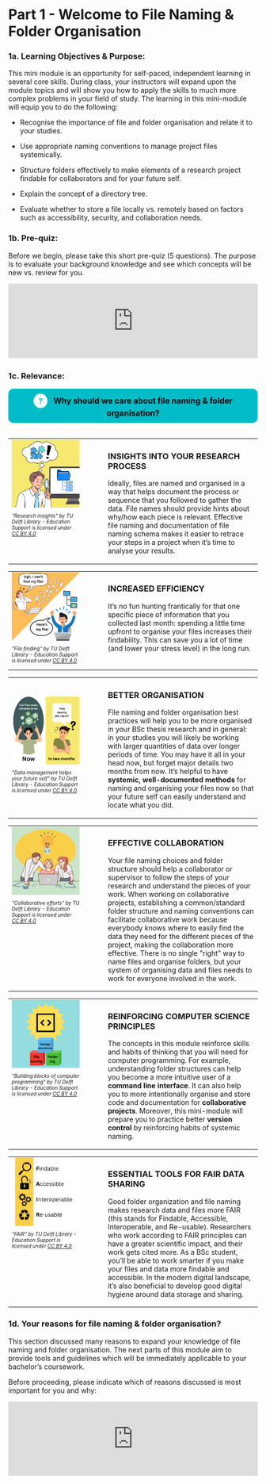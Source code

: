 # Part 1 - Welcome to File Naming & Folder Organisation

### 1a. Learning Objectives & Purpose:

This mini module is an opportunity for self-paced, independent learning in several core skills. During class, your instructors will expand upon the module topics and will show you how to apply the skills to much more complex problems in your field of study. The learning in this mini-module will equip you to do the following: 

- Recognise the importance of file and folder organisation and relate it to your studies.

- Use appropriate naming conventions to manage project files systemically.

- Structure folders effectively to make elements of a research project findable for collaborators and for your future self.

- Explain the concept of a directory tree. 

- Evaluate whether to store a file locally vs. remotely based on factors such as accessibility, security, and collaboration needs.

### 1b. Pre-quiz:

Before we begin, please take this short pre-quiz (5 questions). The purpose is to evaluate your background knowledge and see which concepts will be new vs. review for you.

<style>
.responsive-iframe {
    position: relative;
    width: 100%;
    overflow: hidden;
    /* padding-top: 58.5%;  */
}
.responsive-iframe iframe {
    /* position: absolute;
    top: 0;
    left: 0;
    width: 100%;
    height: 100%; */
    position: relative;
    width: 100%;
    height: auto;
    border: 0;
}
.caption {
    text-align: center; /* Center the caption text */
    font-size: 14px; /* Adjust font size as needed */
    margin-top: 8px; /* Space above the caption */
    color: #555; /* Optional: adjust caption color */
}
</style>

<div class="responsive-iframe">
    <iframe src="https://tudelft.h5p.com/content/1292336851439686927/embed" aria-label="Pre quiz" allowfullscreen="allowfullscreen" allow="autoplay *; geolocation *; microphone *; camera *; midi *; encrypted-media *"></iframe>
</div>
<script src="https://tudelft.h5p.com/js/h5p-resizer.js" charset="UTF-8"></script>


### 1c. Relevance:

<center>
  <div style="padding: 10px; background-color: #00BBC8; border-radius: 10px; display: inline-block; font-weight: bold; font-size: 16px; color: #000; position: relative;">
    <span style="background-color: white; color: #00BBC8; border-radius: 50%; padding: 5px 10px; font-size: 15px; font-weight: bold; margin-right: 8px; display: inline-block;">?</span>
    Why should we care about file naming & folder organisation?
  </div>
</center>

<br>


<style>
  td.image-cell {
    width: 30%; /* Sets the image cell to 30% of the table width */
    vertical-align: top; /* Aligns the image to the top */
  }

  td.text-cell {
    width: 70%; /* Sets the text cell to 70% of the table width */
    vertical-align: top; /* Aligns the text to the top */
    padding-left: 50px; /* Optional: Adds some spacing between image and text */
  }

  img {
    width: 100%; /* Ensures the image fills the 30% width of its cell */
    height: auto; /* Maintains the aspect ratio of the image */
    display: block;
  }
</style>

<table>
  <tr>
    <td class="image-cell">
      <img src="../figures/1Ca_research_insights.png" alt="Research insights" />
      <p style="font-size: x-small;"><em>"Research insights" by TU Delft Library - Education Support is licensed under <a href="https://creativecommons.org/licenses/by/4.0/">CC BY 4.0</a></em></p>
    </td>
    <td class="text-cell">
      <h3>INSIGHTS INTO YOUR RESEARCH PROCESS</h3>
      <p>Ideally, files are named and organised in a way that helps document the process or sequence that you followed to gather the data. File names should provide hints about why/how each piece is relevant. Effective file naming and documentation of file naming schema makes it easier to retrace your steps in a project when it’s time to analyse your results.</p>
    </td>
  </tr>
</table>


<table>
  <tr>
    <td class="image-cell">
      <img src="../figures/1Cb_file_finding.png" alt="File Finding" style="width: 500px;"/>
      <p style="font-size: x-small;"><em>"File finding" by TU Delft Library - Education Support is licensed under <a href="https://creativecommons.org/licenses/by/4.0/">CC BY 4.0</a></em></p>
    </td>
    <td class="text-cell">
      <h3>INCREASED EFFICIENCY</h3>
      <p>It’s no fun hunting frantically for that one specific piece of information that you collected last month: spending a little time upfront to organise your files increases their findability. This can save you a lot of time (and lower your stress level) in the long run.</p>
    </td>
  </tr>
</table>

<table>
  <tr>
    <td>
      <img src="../figures/1Cd_datamanagement_helps_your_future_self.png" alt="Data Management" width="200"/>
      <p style="font-size: x-small;"><em>"Data management helps your future self" by TU Delft Library - Education Support is licensed under <a href="https://creativecommons.org/licenses/by/4.0/">CC BY 4.0</a></em></p>
    </td>
    <td class="text-cell">
      <h3>BETTER ORGANISATION</h3>
      <p>File naming and folder organisation best practices will help you to be more organised in your BSc thesis research and in general: in your studies you will likely be working with larger quantities of data over longer periods of time. You may have it all in your head now, but forget major details two months from now. It’s helpful to have <b>systemic, well-documented methods</b> for naming and organising your files now so that your future self can easily understand and locate what you did.</p>
    </td>
  </tr>
</table>

<table>
  <tr>
    <td class="image-cell">
      <img src="../figures/1Cd_collaborative_efforts.png" alt="Collaborative Efforts" width="200"/>
      <p style="font-size: x-small;"><em>"Collaborative efforts" by TU Delft Library - Education Support is licensed under <a href="https://creativecommons.org/licenses/by/4.0/">CC BY 4.0</a></em></p>
    </td>
    <td class="text-cell">
      <h3>EFFECTIVE COLLABORATION</h3>
      <p>Your file naming choices and folder structure should help a collaborator or supervisor to follow the steps of your research and understand the pieces of your work. When working on collaborative projects, establishing a common/standard folder structure and naming conventions can facilitate collaborative work because everybody knows where to easily find the data they need for the different pieces of the project, making the collaboration more effective. There is no single "right" way to name files and organise folders, but your system of organising data and files needs to work for everyone involved in the work.</p>
    </td>
  </tr>
</table>

<table>
  <tr>
    <td class="image-cell">
      <img src="../figures/1Ce_building_blocks_programming.png" alt="Building Blocks" width="200"/>
      <p style="font-size: x-small;"><em>"Building blocks of computer programming" by TU Delft Library - Education Support is licensed under <a href="https://creativecommons.org/licenses/by/4.0/">CC BY 4.0</a></em></p>
    </td>
    <td class="text-cell">
      <h3>REINFORCING COMPUTER SCIENCE PRINCIPLES</h3>
      <p>The concepts in this module reinforce skills and habits of thinking that you will need for computer programming. For example, understanding folder structures can help you become a more intuitive user of a <b>command line interface</b>. It can also help you to more intentionally organise and store code and documentation for <b>collaborative projects</b>. Moreover, this mini-module will prepare you to practice better <b>version control</b> by reinforcing habits of systemic naming.</p>
    </td>
  </tr>
</table>

<table>
  <tr>
    <td class="image-cell">
      <img src="../figures/1Cf_FAIR.png" alt="FAIR" width="200"/>
      <p style="font-size: x-small;"><em>"FAIR" by TU Delft Library - Education Support is licensed under <a href="https://creativecommons.org/licenses/by/4.0/">CC BY 4.0</a></em></p>
    </td>
    <td class="text-cell">
      <h3>ESSENTIAL TOOLS FOR FAIR DATA SHARING</h3>
      <p>Good folder organization and file naming makes research data and files more FAIR (this stands for Findable, Accessible, Interoperable, and Re-usable). Researchers who work according to FAIR principles can have a greater scientific impact, and their work gets cited more. As a BSc student, you’ll be able to work smarter if you make your files and data more findable and accessible. In the modern digital landscape, it’s also beneficial to develop good digital hygiene around data storage and sharing.</p>
    </td>
  </tr>
</table>

### 1d. Your reasons for file naming & folder organisation? 

This section discussed many reasons to expand your knowledge of file naming and folder organisation. The next parts of this module aim to provide tools and guidelines which will be immediately applicable to your bachelor’s coursework. 

Before proceeding, please indicate which of reasons discussed is most important for you and why:

<div class="responsive-iframe">
  <iframe src="https://tudelft.h5p.com/content/1292336776353802547/embed" aria-label="Quiz 1d" allowfullscreen="allowfullscreen" allow="autoplay *; geolocation *; microphone *; camera *; midi *; encrypted-media *"></iframe>
</div>
<script src="https://tudelft.h5p.com/js/h5p-resizer.js" charset="UTF-8"></script>

<br>
